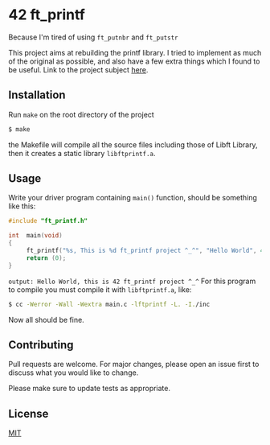 # 42 ft_printf

Because I'm tired of using `ft_putnbr` and `ft_putstr`

This project aims at rebuilding the printf library. I tried to implement as much of the original as possible, and also have a few extra things which I found to be useful. Link to the project subject [here](https://cdn.intra.42.fr/pdf/pdf/1807/ft_printf.en.pdf).

## Installation

Run `make` on the root directory of the project

```bash
$ make 
```
the Makefile will compile all the source files including those of Libft Library, then it creates a static library `libftprintf.a`.

## Usage
Write your driver program containing `main()` function, should be something like this:

```c
#include "ft_printf.h"

int  main(void)
{
     ft_printf("%s, This is %d ft_printf project ^_^", "Hello World", 42);
     return (0);
}
```
`output: Hello World, this is 42 ft_printf project ^_^`
For this program to compile you must compile it with `libftprintf.a`, like: 
```bash
$ cc -Werror -Wall -Wextra main.c -lftprintf -L. -I./inc
```
Now all should be fine.

## Contributing
Pull requests are welcome. For major changes, please open an issue first to discuss what you would like to change.

Please make sure to update tests as appropriate.

## License
[MIT](https://choosealicense.com/licenses/mit/)
